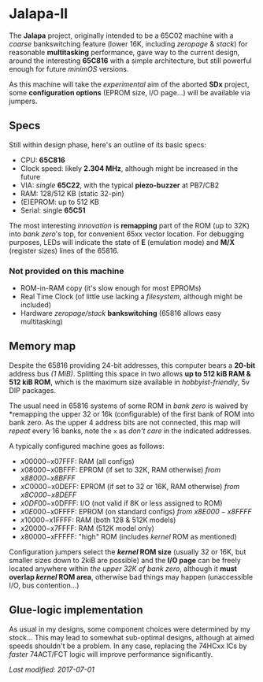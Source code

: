 # Jalapa-II

The **Jalapa** project, originally intended to be a 65C02 machine with a *coarse*
bankswitching feature (lower 16K, including *zeropage* & *stack*) for reasonable
**multitasking** performance, gave way to the current design, around the interesting
**65C816** with a simple architecture, but still powerful enough for future *minimOS*
versions.

As this machine will take the *experimental* aim of the aborted **SDx** project,
some **configuration options** (EPROM size, I/O page...) will be available via jumpers.

## Specs

Still within design phase, here's an outline of its basic specs:

- CPU: **65C816**
- Clock speed: likely **2.304 MHz**, although might be increased in the future
- VIA: *single* **65C22**, with the typical **piezo-buzzer** at PB7/CB2
- RAM: 128/512 KB (static 32-pin)
- (E)EPROM: up to 512 KB
- Serial: single **65C51**

The most interesting *innovation* is **remapping** part of the ROM (up to 32K) into *bank 
zero*'s top, for convenient 65xx vector location. For debugging purposes, LEDs will
indicate the state of **E** (emulation mode) and **M/X** (register sizes) lines of the 65816.

### Not provided on this machine

- ROM-in-RAM copy (it's slow enough for most EPROMs)
- Real Time Clock (of little use lacking a *filesystem*, although might be included)
- Hardware *zeropage/stack* **bankswitching** (65816 allows easy multitasking)

## Memory map

Despite the 65816 providing 24-bit addresses, this computer bears a **20-bit** address
bus *(1 MiB)*. Splitting this space in two allows **up to 512 kiB RAM & 512 kiB ROM**,
which is the maximum size available in *hobbyist-friendly*, 5v DIP packages.

The usual need in 65816 systems of some ROM in *bank zero* is waived by *remapping
the upper 32 or 16k (configurable) of the first bank of ROM into bank zero. As the upper
4 address bits are not connected, this map will *repeat* every 16 banks, note the `x` as
*don't care* in the indicated addresses.

A typically configured machine goes as follows:

- $x00000-$x07FFF: RAM (all configs)
- $x08000-$x0BFFF: EPROM (if set to 32K, RAM otherwise) *from $x88000-$x8BFFF*
- $xC0000-$x0DEFF: EPROM (if set to 32 or 16K, RAM otherwise) *from $x8C000-$x8DEFF*
- $x0DF00-$x0DFFF: I/O (not valid if 8K or less assigned to ROM)
- $x0E000-$x0FFFF: EPROM (on standard configs) *from $x8E000-x$8FFFF*
- $x10000-$x1FFFF: RAM (both 128 & 512K models)
- $x20000-$x7FFFF: RAM (512K model only)
- $x80000-$xFFFFF: "high" ROM (includes *kernel* ROM as mentioned)

Configuration jumpers select the ***kernel* ROM size** (usually 32 or 16K, but smaller sizes
down to 2kiB are possible) and the **I/O page** can be freely located anywhere within
*the upper 32K of bank zero*, although it **must overlap *kernel* ROM area**, otherwise
bad things may happen (unaccessible I/O, bus contention...) 

## Glue-logic implementation

As usual in my designs, some component choices were determined by my stock... This may
lead to somewhat sub-optimal designs, although at aimed speeds shouldn't be a problem.
In any case, replacing the 74HCxx ICs by *faster* 74ACT/FCT logic will improve performance
significantly.

*Last modified: 2017-07-01*
 

